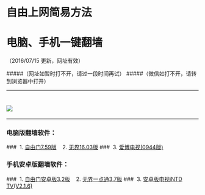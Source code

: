 # 自由上网简易方法
# 电脑、手机一键翻墙
（2016/07/15 更新，网址有效）

#####（网址如暂时打不开，请过一段时间再试）
#####（微信如打不开，请转到浏览器中打开）

***

# <a href="http://fq-3.dldx.org/fqtz.php?tz=fq?id=1" target="_blank"><img src="http://fq-3.dldx.org/pic/yjfq-20160715ok.png"></a>

***


### 电脑版翻墙软件：
###&nbsp;&nbsp;1. <a href="https://d23aci1xbfhhbf.cloudfront.net/fgget.php?fid=fg759p.zip" target="_blank">自由门7.59版</a>&nbsp;&nbsp;&nbsp;&nbsp;2. <a href="https://d23aci1xbfhhbf.cloudfront.net/fgget.php?fid=U1603.zip" target="_blank">无界16.03版</a>
###&nbsp;&nbsp;3. <a href="https://d23aci1xbfhhbf.cloudfront.net/fgget.php?fid=GreeniPPOTV_Setup_Ver12Build944b.zip" target="_blank">爱博电视(0944版)</a>

### 手机安卓版翻墙软件：
###&nbsp;&nbsp;1. <a href="https://d23aci1xbfhhbf.cloudfront.net/fgget.php?fid=fgma32.apk" target="_blank">自由门安卓版3.2版</a>&nbsp;&nbsp;&nbsp;&nbsp;2. <a href="https://d23aci1xbfhhbf.cloudfront.net/fgget.php?fid=um3.7.apk" target="_blank">无界一点通3.7版</a>
###&nbsp;&nbsp;3. <a href="https://d23aci1xbfhhbf.cloudfront.net/fgget.php?fid=iNTD_TV.apk" target="_blank">安卓版电视iNTD TV(V2.1.6)</a>
